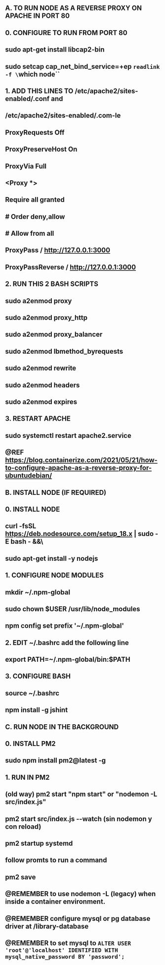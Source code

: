 ## A. TO RUN NODE AS A REVERSE PROXY ON APACHE IN PORT 80
##
## 	0. CONFIGURE TO RUN FROM PORT 80
## 		sudo apt-get install libcap2-bin
## 		sudo setcap cap_net_bind_service=+ep `readlink -f \`which node\``
##
## 	1. ADD THIS LINES TO /etc/apache2/sites-enabled/<domain-configuration>.conf and
##					     /etc/apache2/sites-enabled/<domain-configuration>.com-le
##
##		ProxyRequests Off
##		ProxyPreserveHost On
##		ProxyVia Full
##		<Proxy *>
##          Require all granted
##			# Order deny,allow
##			# Allow from all
##		</Proxy>
##		ProxyPass /<path-to-api> http://127.0.0.1:3000
##		ProxyPassReverse /<path-to-api> http://127.0.0.1:3000
##
## 	2. RUN THIS 2 BASH SCRIPTS
##		sudo a2enmod proxy
##		sudo a2enmod proxy_http
##		sudo a2enmod proxy_balancer
##		sudo a2enmod lbmethod_byrequests
##		sudo a2enmod rewrite
##		sudo a2enmod headers
##		sudo a2enmod expires
##
## 	3. RESTART APACHE
## 		sudo systemctl restart apache2.service
##
## @REF https://blog.containerize.com/2021/05/21/how-to-configure-apache-as-a-reverse-proxy-for-ubuntudebian/
##

##
## B. INSTALL NODE (IF REQUIRED)
## 0. INSTALL NODE
##      curl -fsSL https://deb.nodesource.com/setup_18.x | sudo -E bash - &&\
##      sudo apt-get install -y nodejs
##
## 1. CONFIGURE NODE MODULES
##      mkdir ~/.npm-global
##      sudo chown $USER /usr/lib/node_modules
##      npm config set prefix '~/.npm-global'
##
## 2. EDIT ~/.bashrc add the following line
##      export PATH=~/.npm-global/bin:$PATH
##
## 3. CONFIGURE BASH
##      source ~/.bashrc
##      npm install -g jshint
##

## C. RUN NODE IN THE BACKGROUND
##
## 0. INSTALL PM2
##		sudo npm install pm2@latest -g
##
## 1. RUN IN PM2
##		(old way) pm2 start "npm start" or "nodemon -L src/index.js"
##      pm2 start src/index.js --watch (sin nodemon y con reload)
## 		pm2 startup systemd
##			follow promts to run a command
##		pm2 save
##
##	@REMEMBER to use nodemon -L (legacy) when inside a container environment.
##  @REMEMBER configure mysql or pg database driver at /library-database
##  @REMEMBER to set mysql to `ALTER USER 'root'@'localhost' IDENTIFIED WITH mysql_native_password BY 'password';`
